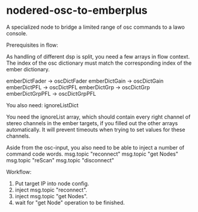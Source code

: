 # nodered-osc-to-emberplus
A specialized node to bridge a limited range of osc commands to a lawo console.

Prerequisites in flow:

As handling of different dsp is split, you need a few arrays in flow context. The index of the osc dictionary must match the corresponding index of the ember dictionary.

emberDictFader   -> oscDictFader
emberDictGain    -> oscDictGain
emberDictPFL     -> oscDictPFL
emberDictGrp     -> oscDictGrp
emberDictGrpPFL  -> oscDictGrpPFL

You also need:
ignoreListDict

You need the ignoreList array, which should contain every right channel of stereo channels in the ember targets, if you filled out the other arrays automatically. It will prevent timeouts when trying to set values for these channels. 

Aside from the osc-input, you also need to be able to inject a number of command code words. 
msg.topic "reconnect"
msg.topic "get Nodes"
msg.topic "reScan"
msg.topic "disconnect"

Workflow:

1. Put target IP into node config.
2. inject msg.topic "reconnect".
3. inject msg.topic "get Nodes".
4. wait for "get Node" operation to be finished. 
